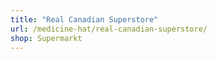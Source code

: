```yaml
---
title: "Real Canadian Superstore"
url: /medicine-hat/real-canadian-superstore/
shop: Supermarkt
---
```

